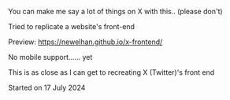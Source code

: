 You can make me say a lot of things on X with this.. (please don't)

Tried to replicate a website's front-end

Preview: https://newelhan.github.io/x-frontend/

No mobile support...... yet

This is as close as I can get to recreating X (Twitter)'s front end

Started on 17 July 2024
